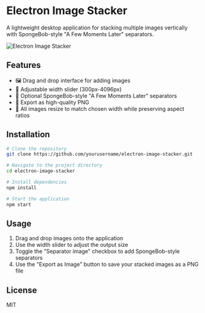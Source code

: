 # Electron Image Stacker

A lightweight desktop application for stacking multiple images vertically with SpongeBob-style "A Few Moments Later" separators.

![Electron Image Stacker](https://i.imgur.com/placeholder.png)

## Features

- 🖼️ Drag and drop interface for adding images
- 📏 Adjustable width slider (300px-4096px)
- 🧽 Optional SpongeBob-style "A Few Moments Later" separators
- 💾 Export as high-quality PNG
- 🔄 All images resize to match chosen width while preserving aspect ratios

## Installation

```bash
# Clone the repository
git clone https://github.com/yourusername/electron-image-stacker.git

# Navigate to the project directory
cd electron-image-stacker

# Install dependencies
npm install

# Start the application
npm start
```

## Usage

1. Drag and drop images onto the application
2. Use the width slider to adjust the output size
3. Toggle the "Separator image" checkbox to add SpongeBob-style separators
4. Use the "Export as Image" button to save your stacked images as a PNG file

## License

MIT